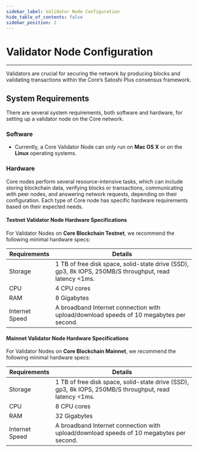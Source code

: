 ```yaml
---
sidebar_label: Validator Node Configuration
hide_table_of_contents: false
sidebar_position: 2
---
```


# Validator Node Configuration
---
Validators are crucial for securing the network by producing blocks and validating transactions within the Core’s Satoshi Plus consensus framework.

## System Requirements

There are several system requirements, both software and hardware, for setting up a validator node on the Core network.

### Software

* Currently, a Core Validator Node can only run on **Mac OS X** or on the **Linux** operating systems.

### Hardware

Core nodes perform several resource-intensive tasks, which can include storing blockchain data, verifying blocks or transactions, communicating with peer nodes, and answering network requests, depending on their configuration. Each type of Core node has specific hardware requirements based on their expected needs.

#### Testnet Validator Node Hardware Specifications

For Validator Nodes on **Core Blockchain Testnet**, we recommend the following minimal hardware specs:

| Requirements   | Details                                                                                                 |  
|----------------|---------------------------------------------------------------------------------------------------------|
| Storage        | 1 TB of free disk space, solid-state drive (SSD), gp3, 8k IOPS, 250MB/S throughput, read latency \<1ms. |
| CPU            | 4 CPU cores                                                                                             |
| RAM            | 8 Gigabytes                                                                                             |
| Internet Speed | A broadband Internet connection with upload/download speeds of 10 megabytes per second.                 |


#### Mainnet Validator Node Hardware Specifications

For Validator Nodes on **Core Blockchain Mainnet**, we recommend the following minimal hardware specs:


| Requirements   | Details                                                                                                 |  
|----------------|---------------------------------------------------------------------------------------------------------|
| Storage        | 1 TB of free disk space, solid-state drive (SSD), gp3, 8k IOPS, 250MB/S throughput, read latency \<1ms. |
| CPU            | 8 CPU cores                                                                                             |
| RAM            | 32 Gigabytes                                                                                            |
| Internet Speed | A broadband Internet connection with upload/download speeds of 10 megabytes per second.                 |
